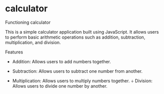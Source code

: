 # calculator
Functioning calculator 

This is a simple calculator application built using JavaScript. It allows users to perform basic arithmetic operations such as addition, subtraction, multiplication, and division.

Features
+ Addition: Allows users to add numbers together.
- Subtraction: Allows users to subtract one number from another.
* Multiplication: Allows users to multiply numbers together.
÷ Division: Allows users to divide one number by another.



